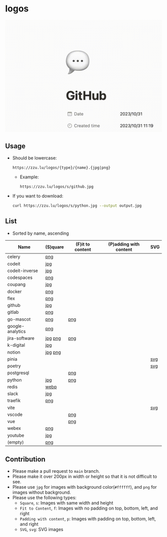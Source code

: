 # logos

![demo](demo.gif)

## Usage

- Should be lowercase:

  ```
  https://zzu.lu/logos/{type}/{name}.{jpg|png}
  ```

  - Example:

    ```
    https://zzu.lu/logos/s/github.jpg
    ```

- If you want to download:

  ```bash
  curl https://zzu.lu/logos/s/python.jpg --output output.jpg
  ```


## List

- Sorted by name, ascending

| Name | (S)quare | (F)it to content | (P)adding with content | SVG |
| ---- | ---- | ---- | ---- | ---- |
| celery | [png](s/celery.png) | | | |
| codeit | [jpg](s/codeit.jpg) | | | |
| codeit-inverse | [jpg](s/codeit-inverse.jpg) | | | |
| codespaces | [png](s/codespaces.png) | | | |
| coupang | [jpg](s/coupang.jpg) | | | |
| docker | [png](s/docker.png) | | | |
| flex | [png](s/flex.png) | | | |
| github | [jpg](s/github.jpg) | | | |
| gitlab | [png](s/gitlab.png) | | | |
| go-mascot | [png](s/go-mascot.png) | [png](f/go-mascot.png) | | |
| google-analytics | [png](s/google-analytics.png) | | | |
| jira-software | [jpg](s/jira-software.jpg) [png](s/jira-software.png) | [png](f/jira-software.png) | | |
| k-digital | [jpg](s/k-digital.jpg) | | | |
| notion | [jpg](s/notion.jpg) [png](s/notion.png) | | | |
| pinia | | | | [svg](svg/pinia.svg) |
| poetry | | | | [svg](svg/poetry.svg) |
| postgresql | | [png](f/postgresql.png) | | |
| python | [jpg](s/python.jpg) | [png](f/python.png) | | |
| redis | [webp](s/redis.webp) | | | |
| slack | [jpg](s/slack.jpg) | | | |
| traefik | [png](s/traefik.png) | | | |
| vite | | | | [svg](svg/vite.svg) |
| vscode | | [png](f/vscode.png) | | |
| vue | | [png](f/vue.png) | | |
| webex | [png](s/webex.png) | | | |
| youtube | [jpg](s/youtube.jpg) | | | |
| (empty) | [png](s/empty.png) | | | |


## Contribution

- Please make a pull request to `main` branch.
- Please make it over 200px in width or height so that it is not difficult to see.
- Please use `jpg` for images with background color(`#ffffff`), and `png` for images without background.
- Please use the following types:
  - `Square`, `s`: Images with same width and height
  - `Fit to Content`, `f`: Images with no padding on top, bottom, left, and right
  - `Padding with content`, `p`: Images with padding on top, bottom, left, and right
  - `SVG`, `svg`: SVG images
